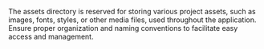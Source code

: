 The assets directory is reserved for storing various project assets, such as images, fonts, styles, or other media files, used throughout the application. Ensure proper organization and naming conventions to facilitate easy access and management.